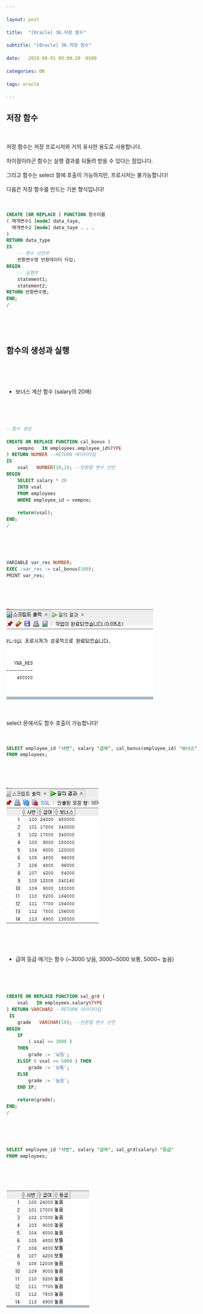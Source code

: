 ```yaml
---

layout: post

title:  "[Oracle] 36.저장 함수"

subtitle: "[Oracle] 36.저장 함수"

date:   2018-08-01 09:00:20 -0500

categories: DB

tags: oracle

---
```



## 저장 함수

<br>
<br>
저장 함수는 저장 프로시저와 거의 유사한 용도로 사용합니다. 
<br>
<br>
차이점이라곤 함수는 실행 결과를 되돌려 받을 수 있다는 점입니다. 
<br>
<br>
그리고 함수는 select 절에 호출이 가능하지만, 프로시저는 불가능합니다!
<br>
<br>
다음은 저장 함수를 만드는 기본 형식입니다!
<br>
<br>
<br>

```sql
CREATE [OR REPLACE ] FUNCTION 함수이름
( 매개변수1 [mode] data_taye, 
  매개변수2 [mode] data_taye . . .
)
RETURN data_type
IS 
	-- 변수 선언부
	반환변수명 반환데이터 타입;
BEGIN
	-- 실행부
	statement1;
	statement2;
RETURN 반환변수명;
END;
/
```

<br>
<br>
<br>

## 함수의 생성과 실행

<br>
<br>
<br>

- 보너스 계산 함수 (salary의 20배)

<br>
<br>
<br>

```sql
--함수 생성

CREATE OR REPLACE FUNCTION cal_bonus (
    vempno   IN employees.employee_id%TYPE
) RETURN NUMBER --RETURN 데이터타입
IS
    vsal   NUMBER(10,2); --반환할 변수 선언
BEGIN
    SELECT salary * 20
    INTO vsal
    FROM employees
    WHERE employee_id = vempno;

    return(vsal);
END;
/
```

<br>
<br>
<br>

```sql
VARIABLE var_res NUMBER;
EXEC :var_res := cal_bonus(100);
PRINT var_res;
```

<br>
<br>
<br>

![image](/image/Oracle_image/Oracle_image_223.png)

<br>
<br>
select 문에서도 함수 호출이 가능합니다!
<br>
<br>
<br>

```sql
SELECT employee_id "사번", salary "급여", cal_bonus(employee_id) "보너스"
FROM employees;
```

<br>
<br>
<br>

![image](/image/Oracle_image/Oracle_image_224.png)

<br>
<br>
<br>

- 급여 등급 매기는 함수 (~3000 낮음, 3000~5000 보통, 5000~ 높음)

<br>
<br>
<br>

```sql
CREATE OR REPLACE FUNCTION sal_grd (
    vsal   IN employees.salary%TYPE
) RETURN VARCHAR2 --RETURN 데이터타입
 IS
    grade   VARCHAR(10); --반환할 변수 선언
BEGIN
    IF
        ( vsal <= 3000 )
    THEN
        grade := '낮음';
    ELSIF ( vsal <= 5000 ) THEN
        grade := '보통';
    ELSE
        grade := '높음';
    END IF;

    return(grade);
END;
/
```

<br>
<br>
<br>

```sql
SELECT employee_id "사번", salary "급여", sal_grd(salary) "등급"
FROM employees;
```

<br>
<br>
<br>

![image](/image/Oracle_image/Oracle_image_225.png)



